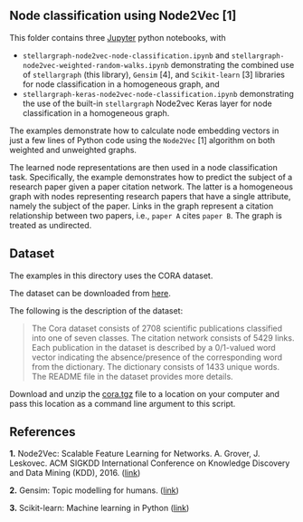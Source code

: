 ## Node classification using Node2Vec [1]

This folder contains three [Jupyter](http://jupyter.org/) python notebooks, with
- `stellargraph-node2vec-node-classification.ipynb` and `stellargraph-node2vec-weighted-random-walks.ipynb` demonstrating the combined use of
`stellargraph` (this library), `Gensim` [4], and `Scikit-learn` [3] libraries for node classification in a
homogeneous graph, and
- `stellargraph-keras-node2vec-node-classification.ipynb` demonstrating the use of the built-in `stellargraph` Node2vec Keras layer for node classification in a homogeneous graph.

The examples demonstrate how to calculate node embedding vectors in just a few lines of Python code using the
`Node2Vec` [1] algorithm on both weighted and unweighted graphs.

The learned node representations are then used in a node classification task. Specifically, the example demonstrates
how to predict the subject of a research paper given a paper citation network. The latter is a homogeneous graph
with nodes representing research papers that have a single attribute, namely the subject of the paper. Links in the
graph represent a citation relationship between two papers, i.e., `paper A` cites `paper B`. The graph is
treated as undirected.

## Dataset

The examples in this directory uses the CORA dataset.

The dataset can be downloaded from [here](https://linqs-data.soe.ucsc.edu/public/lbc/cora.tgz).

The following is the description of the dataset:
> The Cora dataset consists of 2708 scientific publications classified into one of seven classes.
> The citation network consists of 5429 links. Each publication in the dataset is described by a
> 0/1-valued word vector indicating the absence/presence of the corresponding word from the dictionary.
> The dictionary consists of 1433 unique words. The README file in the dataset provides more details.

Download and unzip the [cora.tgz](https://linqs-data.soe.ucsc.edu/public/lbc/cora.tgz) file to a location on your
computer and pass this location as a command line argument to this script.

## References

**1.** Node2Vec: Scalable Feature Learning for Networks. A. Grover, J. Leskovec. ACM SIGKDD International Conference
on Knowledge Discovery and Data Mining (KDD), 2016. ([link](https://snap.stanford.edu/node2vec/))

**2.** Gensim: Topic modelling for humans. ([link](https://radimrehurek.com/gensim/))

**3.** Scikit-learn: Machine learning in Python ([link](http://scikit-learn.org/stable/))
